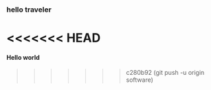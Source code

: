 ### hello traveler
<<<<<<< HEAD
=======
#### Hello world
>>>>>>> c280b92 (git push -u origin software)
